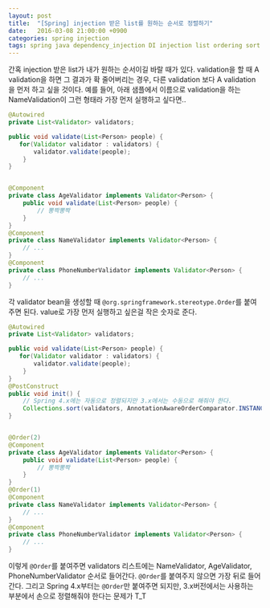 ```yaml
---
layout: post
title:  "[Spring] injection 받은 list를 원하는 순서로 정렬하기"
date:   2016-03-08 21:00:00 +0900
categories: spring injection
tags: spring java dependency_injection DI injection list ordering sort 정렬
---
```


간혹 injection 받은 list가 내가 원하는 순서이길 바랄 때가 있다. validation을 할 때 A validation을 하면 그 결과가 확 줄어버리는 경우, 다른 validation 보다 A validation을 먼저 하고 싶을 것이다. 예를 들어, 아래 샘플에서 이름으로 validation을 하는 NameValidation이 그런 형태라 가장 먼저 실행하고 싶다면..

```java
@Autowired
private List<Validator> validators;

public void validate(List<Person> people) {
   for(Validator validator : validators) {
       validator.validate(people);
   	}
}


@Component
private class AgeValidator implements Validator<Person> {
   	public void validate(List<Person> people) {
       	// 뽕짝뽕짝
   	}
}
@Component
private class NameValidator implements Validator<Person> {
    // ...
}
@Component
private class PhoneNumberValidator implements Validator<Person> {
    // ...
}
```

각 validator bean을 생성할 때 `@org.springframework.stereotype.Order`를 붙여주면 된다. value로 가장 먼저 실행하고 싶은걸 작은 숫자로 준다.

```java
@Autowired
private List<Validator> validators;

public void validate(List<Person> people) {
   for(Validator validator : validators) {
       validator.validate(people);
   	}
}
@PostConstruct
public void init() {
    // Spring 4.x에는 자동으로 정렬되지만 3.x에서는 수동으로 해줘야 한다.
    Collections.sort(validators, AnnotationAwareOrderComparator.INSTANCE);
}


@Order(2)
@Component
private class AgeValidator implements Validator<Person> {
   	public void validate(List<Person> people) {
       	// 뽕짝뽕짝
   	}
}
@Order(1)
@Component
private class NameValidator implements Validator<Person> {
    // ...
}
@Component
private class PhoneNumberValidator implements Validator<Person> {
    // ...
}
```

이렇게 `@Order`를 붙여주면 validators 리스트에는 NameValidator, AgeValidator, PhoneNumberValidator 순서로 들어간다. `@Order`를 붙여주지 않으면 가장 뒤로 들어간다. 그리고 Spring 4.x부터는 `@Order`만 붙여주면 되지만, 3.x버전에서는 사용하는 부분에서 손으로 정렬해줘야 한다는 문제가 T_T
